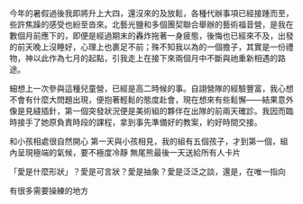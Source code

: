 今年的暑假過後我即將升上大四，還沒來的及放鬆，各種代辦事項已經接踵而至，些許焦躁的感受也紛至沓來。北藝光鹽和多個團契聯合舉辦的藝術福音營，是我在數個月前應下的，即便是經過期末的轟炸拖著一身疲態，後悔也已經來不及，出發的前天晚上沒睡好，心理上也裹足不前；殊不知我以為的一個擔子，其實是一份禮物，神以此作為七月的起點，引我走上在接下來兩個月中不斷與祂重新相遇的路途。

細想上一次參與這種兒童營，已經是高二時候的事。自詡營隊的經驗豐富，我心想不會有什麼大問題出現，便抱著輕鬆的態度赴會，現在想來有些鬆懈——結果意外像是見縫插針，第一個突發狀況便是美術組的夥伴在出隊的前兩天確診。我因而臨時接手了她原負責時段的課程，拿到事先準備好的教案，約好時間交接。


和小孩相處很自然開心
第一天與小孩相見，我的組有五個孩子，才到第一個，組內呈現極端的氣候，要不極度冷靜
無尾熊最後一天送給所有人卡片

「愛是什麼形狀」？愛是可言狀？愛是抽象？愛是泛泛之談，還是，在唯一指向

有很多需要操練的地方


